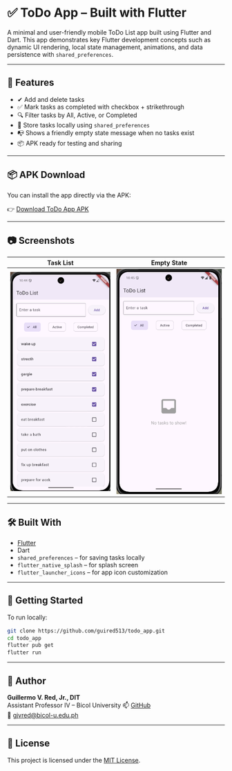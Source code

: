 # ✅ ToDo App – Built with Flutter

A minimal and user-friendly mobile ToDo List app built using Flutter and Dart. This app demonstrates key Flutter development concepts such as dynamic UI rendering, local state management, animations, and data persistence with `shared_preferences`.

---

## 🚀 Features

- ✔ Add and delete tasks
- ✅ Mark tasks as completed with checkbox + strikethrough
- 🔍 Filter tasks by All, Active, or Completed
- 💾 Store tasks locally using `shared_preferences`
- 📭 Shows a friendly empty state message when no tasks exist
- 📦 APK ready for testing and sharing

---

## 📦 APK Download

You can install the app directly via the APK:

👉 [Download ToDo App APK](https://drive.google.com/file/d/1vDKR1cSgkq7_vVtg0VRKvmuNdd6Gt3LP/view?usp=drive_link)  

---

## 📷 Screenshots

| Task List | Empty State |
|-----------|-------------|
| ![List](assets/screenshots/list.png) | ![Empty](assets/screenshots/empty.png) |


---

## 🛠 Built With

- [Flutter](https://flutter.dev/)
- Dart
- `shared_preferences` – for saving tasks locally
- `flutter_native_splash` – for splash screen
- `flutter_launcher_icons` – for app icon customization

---

## 📁 Getting Started

To run locally:

```bash
git clone https://github.com/guired513/todo_app.git
cd todo_app
flutter pub get
flutter run
```

---

## 🙌 Author

**Guillermo V. Red, Jr., DIT**  
Assistant Professor IV – Bicol University 
📫 [GitHub](https://github.com/guired513)  
📧 gjvred@bicol-u.edu.ph

---

## 📜 License

This project is licensed under the [MIT License](LICENSE).
